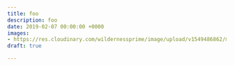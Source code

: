 ```yaml
---
title: foo
description: foo
date: 2019-02-07 00:00:00 +0000
images:
- https://res.cloudinary.com/wildernessprime/image/upload/v1549486862/media/nepal.jpg
draft: true

---
```

